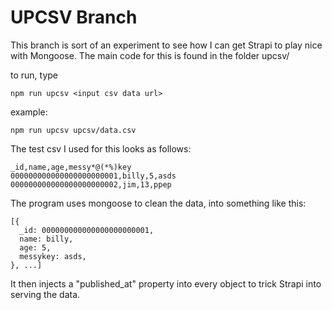 # UPCSV Branch

This branch is sort of an experiment to see how I can get Strapi to play nice with Mongoose. The main code for this is found in the folder upcsv/

to run, type

    npm run upcsv <input csv data url>

example:

    npm run upcsv upcsv/data.csv

The test csv I used for this looks as follows:

    _id,name,age,messy*@(*%)key
    000000000000000000000001,billy,5,asds
    000000000000000000000002,jim,13,ppep

The program uses mongoose to clean the data, into something like this:

    [{
      _id: 000000000000000000000001,
      name: billy,
      age: 5,
      messykey: asds,
    }, ...]

It then injects a "published_at" property into every object to trick Strapi into serving the data.